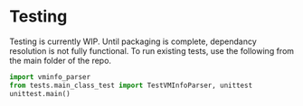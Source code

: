 # Testing

Testing is currently WIP.  Until packaging is complete, dependancy resolution is not fully functional.  To run existing tests,  use the following from the main folder of the repo.

```python
import vminfo_parser
from tests.main_class_test import TestVMInfoParser, unittest
unittest.main()
```

